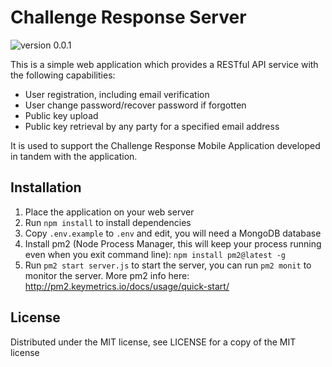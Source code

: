 # Challenge Response Server
![version 0.0.1](https://img.shields.io/badge/version-0.0.1-red.svg)

This is a simple web application which provides a RESTful API service with the following capabilities:
* User registration, including email verification
* User change password/recover password if forgotten
* Public key upload
* Public key retrieval by any party for a specified email address

It is used to support the Challenge Response Mobile Application developed in tandem with the application.

Installation
-----------------------------------
1. Place the application on your web server
2. Run `npm install` to install dependencies
3. Copy `.env.example` to `.env` and edit, you will need a MongoDB database
4. Install pm2 (Node Process Manager, this will keep your process running even when you exit command line): `npm install pm2@latest -g`
5. Run `pm2 start server.js` to start the server, you can run `pm2 monit` to monitor the server. More pm2 info here: http://pm2.keymetrics.io/docs/usage/quick-start/

License
-----------------------------------
Distributed under the MIT license, see LICENSE for a copy of the MIT license